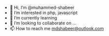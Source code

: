 - 👋 Hi, I’m @muhammed-shabeer
- 👀 I’m interested in php, javascript
- 🌱 I’m currently learning 
- 💞️ I’m looking to collaborate on ...
- 📫 How to reach me mdshabeer@outlook.com 

<!---
muhammed-shabeer/muhammed-shabeer is a ✨ special ✨ repository because its `README.md` (this file) appears on your GitHub profile.
You can click the Preview link to take a look at your changes.
--->
